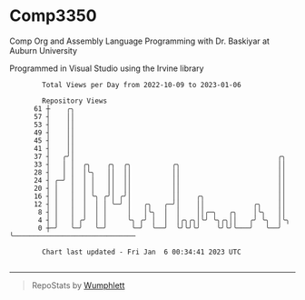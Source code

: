# Comp3350
Comp Org and Assembly Language Programming with Dr. Baskiyar at Auburn University

Programmed in Visual Studio using the Irvine library

```
        Total Views per Day from 2022-10-09 to 2023-01-06

        Repository Views
      61 ┼    ╭╮
      57 ┤    ││
      53 ┤    ││
      49 ┤    ││
      45 ┤    ││
      41 ┤    ││
      37 ┤   ╭╯│                                                  ╭╮
      33 ┤   │ │  ╭╮    ╭╮  ╭╮          ╭╮                        ││
      28 ┤   │ │  │╰╮   ││  ││          ││                        ││
      24 ┤ ╭─╯ │  │ │   ││  ││          ││                        ││
      20 ┤ │   │  │ │   ││  ││          ││                        ││
      16 ┤ │   │  │ ╰╮ ╭╯│ ╭╯│          ││    ╭╮                  ││
      12 ┤ │   │  │  │ │ ╰─╯ │   ╭╮   ╭─╯│    ││            ╭╮    ││
       8 ┤ │   │  │  │ │     │   │╰╮  │  │    ││╭─╮   ╭╮    │╰╮   ││
       4 ┤ │   │ ╭╯  │ │     ╰╮ ╭╯ │  │  │╭╮╭╮│╰╯ ╰╮╭╮││   ╭╯ ╰╮  │╰╮
       0 ┼─╯   ╰─╯   ╰─╯      ╰─╯  ╰──╯  ╰╯╰╯╰╯    ╰╯╰╯╰───╯   ╰──╯ ╰──────────────────────────────

        Chart last updated - Fri Jan  6 00:34:41 2023 UTC
        
```

---

> RepoStats by [Wumphlett](https://github.com/Wumphlett)
